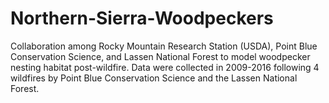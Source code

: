 # Northern-Sierra-Woodpeckers
Collaboration among Rocky Mountain Research Station (USDA), Point Blue Conservation Science, and Lassen National Forest to model woodpecker nesting habitat post-wildfire. Data were collected in 2009-2016 following 4 wildfires by Point Blue Conservation Science and the Lassen National Forest.
